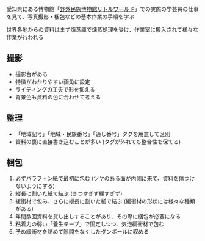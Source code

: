 愛知県にある博物館「[野外民族博物館リトルワールド](https://www.littleworld.jp/)」での実際の学芸員の仕事を見て、写真撮影・梱包などの基本作業の手順を学ぶ

世界各地からの資料はまず燻蒸庫で燻蒸処理を受け、作業室に搬入されて様々な作業が行われる

## 撮影

- 撮影台がある
- 特徴がわかりやすい画角に設定
- ライティングの工夫で影を抑える
- 背景色も資料の色に合わせて考える

## 整理

- 「地域記号」「地域・民族番号」「通し番号」タグを用意して区別
- 資料の裏に直接書き込むことが多い (タグが外れても整合性を保てる)

## 梱包

1. 必ずパラフィン紙で最初に包む (ツヤのある面が内側に来て、資料を傷つけないようにする)
2. 縦長に割いた紙で結ぶ (きつすぎず緩すぎず)
3. 緩衝材で包み、さらに縦長に割いた紙で結ぶ (緩衝材の形状には様々な種類がある)
4. 年間数回資料を貸し出しすることがあり、その際に梱包が必要になる
5. 粘着力の弱い「養生テープ」で固定しつつ、気泡緩衝材で包む
6. 予め緩衝材を詰めて隙間をなくしたダンボールに収める